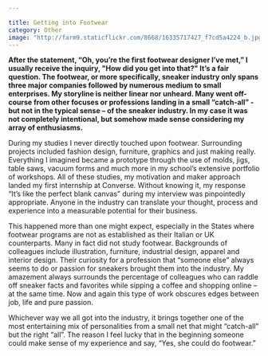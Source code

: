 ```yaml
---

title: Getting into Footwear
category: Other
image: "http://farm9.staticflickr.com/8668/16335717427_f7cd5a4224_b.jpg"
---
```


**After the statement, “Oh, you’re the first footwear designer I’ve met,” I usually receive the inquiry, "How did you get into that?" It’s a fair question. The footwear, or more specifically, sneaker industry only spans three major companies followed by numerous medium to small enterprises. My storyline is neither linear nor unheard. Many went off-course from other focuses or professions landing in a small “catch-all” - but not in the typical sense – of the sneaker industry. In my case it was not completely intentional, but somehow made sense considering my array of enthusiasms.**

During my studies I never directly touched upon footwear. Surrounding projects included fashion design, furniture, graphics and just making really. Everything I imagined became a prototype through the use of molds, jigs, table saws, vacuum forms and much more in my school’s extensive portfolio of workshops. All of these studies, my motivation and maker approach landed my first internship at Converse. Without knowing it, my response “It’s like the perfect blank canvas” during my interview was pinpointedly appropriate. Anyone in the industry can translate your thought, process and experience into a measurable potential for their business.

This happened more than one might expect, especially in the States where footwear programs are not as established as their Italian or UK counterparts. Many in fact did not study footwear. Backgrounds of colleagues include illustration, furniture, industrial design, apparel and interior design. Their curiosity for a profession that “someone else” always seems to do or passion for sneakers brought them into the industry. My amazement always surrounds the percentage of colleagues who can raddle off sneaker facts and favorites while sipping a coffee and shopping online – at the same time. Now and again this type of work obscures edges between job, life and pure passion.

Whichever way we all got into the industry, it brings together one of the most entertaining mix of personalities from a small net that might “catch-all” but the right “all”. The reason I feel lucky that in the beginning someone could make sense of my experience and say, “Yes, she could do footwear.”
